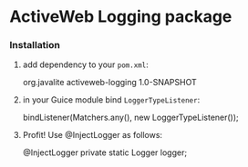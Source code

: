 # ActiveWeb Logging package #

### Installation ###

1. add dependency to your `pom.xml`:

    <dependency>
        <groupId>org.javalite</groupId>
        <artifactId>activeweb-logging</artifactId>
        <version>1.0-SNAPSHOT</version>
    </dependency>

2. in your Guice module bind `LoggerTypeListener`:

    bindListener(Matchers.any(), new LoggerTypeListener());

3. Profit! Use @InjectLogger as follows:

    @InjectLogger
    private static Logger logger;
